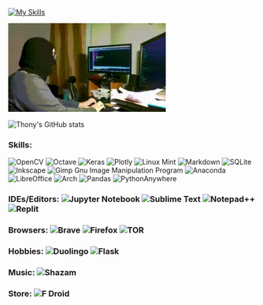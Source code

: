 [![My Skills](https://skillicons.dev/icons?i=py,linux,bash,c,go,latex,md,pytorch&perline=8)](https://skillicons.dev)

![](https://raw.githubusercontent.com/unton3ton/unton3ton/main/db07b8452cbe00766c4e1.gif)

![Thony's GitHub stats](https://github-readme-stats.vercel.app/api?username=unton3ton&show_icons=true&theme=great-gatsby)

### Skills: 
![OpenCV](https://img.shields.io/badge/opencv-%23white.svg?style=for-the-badge&logo=opencv&logoColor=white)
![Octave](https://img.shields.io/badge/OCTAVE-darkblue?style=for-the-badge&logo=octave&logoColor=fcd683)
![Keras](https://img.shields.io/badge/Keras-%23D00000.svg?style=for-the-badge&logo=Keras&logoColor=white)
![Plotly](https://img.shields.io/badge/Plotly-%233F4F75.svg?style=for-the-badge&logo=plotly&logoColor=white)
![Linux Mint](https://img.shields.io/badge/Linux%20Mint-87CF3E?style=for-the-badge&logo=Linux%20Mint&logoColor=white)
![Markdown](https://img.shields.io/badge/markdown-%23000000.svg?style=for-the-badge&logo=markdown&logoColor=white)
![SQLite](https://img.shields.io/badge/sqlite-%2307405e.svg?style=for-the-badge&logo=sqlite&logoColor=white)
![Inkscape](https://img.shields.io/badge/Inkscape-e0e0e0?style=for-the-badge&logo=inkscape&logoColor=080A13)
![Gimp Gnu Image Manipulation Program](https://img.shields.io/badge/Gimp-657D8B?style=for-the-badge&logo=gimp&logoColor=FFFFFF)
![Anaconda](https://img.shields.io/badge/Anaconda-%2344A833.svg?style=for-the-badge&logo=anaconda&logoColor=white)
![LibreOffice](https://img.shields.io/badge/LibreOffice-%2318A303?style=for-the-badge&logo=LibreOffice&logoColor=white)
![Arch](https://img.shields.io/badge/Arch%20Linux-1793D1?logo=arch-linux&logoColor=fff&style=for-the-badge)
![Pandas](https://img.shields.io/badge/pandas-%23150458.svg?style=for-the-badge&logo=pandas&logoColor=white)
![PythonAnywhere](https://img.shields.io/badge/pythonanywhere-%232F9FD7.svg?style=for-the-badge&logo=pythonanywhere&logoColor=151515)


### IDEs/Editors: ![Jupyter Notebook](https://img.shields.io/badge/jupyter-%23FA0F00.svg?style=for-the-badge&logo=jupyter&logoColor=white) ![Sublime Text](https://img.shields.io/badge/sublime_text-%23575757.svg?style=for-the-badge&logo=sublime-text&logoColor=important) ![Notepad++](https://img.shields.io/badge/Notepad++-90E59A.svg?style=for-the-badge&logo=notepad%2b%2b&logoColor=black) ![Replit](https://img.shields.io/badge/Replit-DD1200?style=for-the-badge&logo=Replit&logoColor=white)


### Browsers: ![Brave](https://img.shields.io/badge/Brave-FB542B?style=for-the-badge&logo=Brave&logoColor=white) ![Firefox](https://img.shields.io/badge/Firefox-FF7139?style=for-the-badge&logo=Firefox-Browser&logoColor=white) ![TOR](https://img.shields.io/badge/tor-%237E4798.svg?style=for-the-badge&logo=tor-project&logoColor=white) 


### Hobbies: ![Duolingo](https://img.shields.io/badge/Duolingo-%234DC730.svg?style=for-the-badge&logo=Duolingo&logoColor=white) ![Flask](https://img.shields.io/badge/flask-%23000.svg?style=for-the-badge&logo=flask&logoColor=white)


### Music: ![Shazam](https://img.shields.io/badge/shazam-1476FE?style=for-the-badge&logo=shazam&logoColor=white)


### Store: ![F Droid](https://img.shields.io/badge/F_Droid-1976D2?style=for-the-badge&logo=f-droid&logoColor=white)
